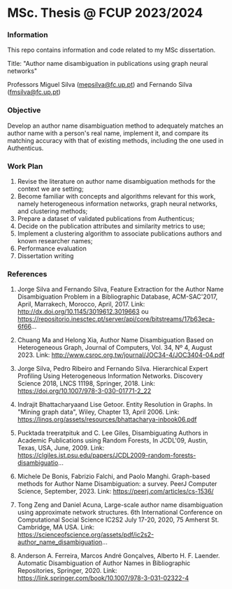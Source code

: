 # MSc. Thesis @ FCUP 2023/2024
### Information
This repo contains information and code related to my MSc dissertation.

Title: "Author name disambiguation in publications using graph neural networks"

Professors Miguel Silva (mepsilva@fc.up.pt) and Fernando Silva (fmsilva@fc.up.pt)

### Objective
Develop an author name disambiguation method to adequately matches an author name with a person's real name, implement it, and compare its matching accuracy with that of existing methods, including the one used in Authenticus.

### Work Plan
1. Revise the literature on author name disambiguation methods for the context we are setting;
2. Become familiar with concepts and algorithms relevant for this work, namely heterogeneous information networks, graph neural networks, and clustering methods;
3. Prepare a dataset of validated publications from Authenticus;
4. Decide on the publication attributes and similarity metrics to use;
4. Implement a clustering algorithm to associate publications authors and known researcher names;
5. Performance evaluation
6. Dissertation writing

### References
1. Jorge Silva and Fernando Silva, Feature Extraction for the Author Name Disambiguation Problem in a Bibliographic Database, ACM-SAC'2017, April, Marrakech, Morocco, April, 2017.
Link: http://dx.doi.org/10.1145/3019612.3019663 ou https://repositorio.inesctec.pt/server/api/core/bitstreams/17b63eca-6f66...

2. Chuang Ma and Helong Xia, Author Name Disambiguation Based on Heterogeneous Graph, Journal of Computers, Vol. 34, Nº 4, August 2023.
Link: http://www.csroc.org.tw/journal/JOC34-4/JOC3404-04.pdf

3. Jorge Silva, Pedro Ribeiro and Fernando Silva. Hierarchical Expert Profiling Using Heterogeneous Information Networks. Discovery Science 2018, LNCS 11198, Springer, 2018.
Link: https://doi.org/10.1007/978-3-030-01771-2_22

4. Indrajit Bhattacharyaand Lise Getoor. Entity Resolution in Graphs. In "Mining graph data", Wiley, Chapter 13, April 2006.
Link: https://linqs.org/assets/resources/bhattacharya-inbook06.pdf

5. Pucktada treeratpituk and C. Lee Giles, Disambiguating Authors in Academic Publications using Random Forests, In JCDL'09, Austin, Texas, USA, June, 2009.
Link: https://clgiles.ist.psu.edu/papers/JCDL2009-random-forests-disambiguatio...

6. Michele De Bonis, Fabrizio Falchi, and Paolo Manghi. Graph-based methods for Author Name Disambiguation: a survey. PeerJ Computer Science, September, 2023.
Link: https://peerj.com/articles/cs-1536/

7. Tong Zeng and Daniel Acuna, Large-scale author name disambiguation using
approximate network structures. 6th International Conference on Computational Social Science IC2S2
July 17-20, 2020, 75 Amherst St. Cambridge, MA USA.
Link: https://scienceofscience.org/assets/pdf/ic2s2-author_name_disambiguation...

8. Anderson A. Ferreira, Marcos André Gonçalves, Alberto H. F. Laender. Automatic Disambiguation of Author Names in Bibliographic Repositories, Springer, 2020.
Link: https://link.springer.com/book/10.1007/978-3-031-02322-4